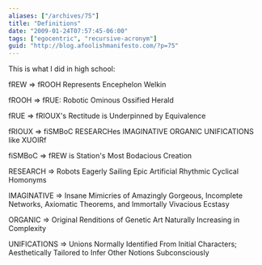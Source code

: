 ```yaml
---
aliases: ["/archives/75"]
title: "Definitions"
date: "2009-01-24T07:57:45-06:00"
tags: ["egocentric", "recursive-acronym"]
guid: "http://blog.afoolishmanifesto.com/?p=75"
---
```

This is what I did in high school:

fREW => fROOH Represents Encephelon Welkin

fROOH => fRUE: Robotic Ominous Ossified Herald

fRUE => fRIOUX's Rectitude is Underpinned by Equivalence

fRIOUX => fiSMBoC RESEARCHes IMAGINATIVE ORGANIC UNIFICATIONS like XUOIRf

fiSMBoC => fREW is Station's Most Bodacious Creation

RESEARCH => Robots Eagerly Sailing Epic Artificial Rhythmic Cyclical Homonyms

IMAGINATIVE => Insane Mimicries of Amazingly Gorgeous, Incomplete Networks, Axiomatic Theorems, and Immortally Vivacious Ecstasy

ORGANIC => Original Renditions of Genetic Art Naturally Increasing in Complexity

UNIFICATIONS => Unions Normally Identified From Initial Characters; Aesthetically Tailored to Infer Other Notions Subconsciously
